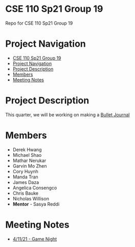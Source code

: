# CSE 110 Sp21 Group 19
Repo for CSE 110 Sp21 Group 19

# Project Navigation
- [CSE 110 Sp21 Group 19](#cse-110-sp21-group-19)
- [Project Navigation](#project-navigation)
- [Project Description](#project-description)
- [Members](#members)
- [Meeting Notes](#meeting-notes)

# Project Description
This quarter, we will be working on making a [Bullet Journal](https://en.wikipedia.org/wiki/Bullet_journal)

# Members
- Derek Hwang
- Michael Shao
- Mathar Nerukar
- Garvin Mo Zhen
- Cory Huynh
- Manda Tran
- James Daza
- Angelica Consengco
- Chris Bauke
- Nicholas Willison
- **Mentor** - Sasya Reddi

# Meeting Notes
- [4/11/21 - Game Night](admin/meetings/041121-gamenight.md)


